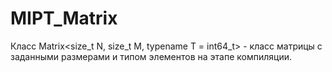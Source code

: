 # MIPT_Matrix
Класс Matrix<size_t N, size_t M, typename T = int64_t> - класс матрицы с
заданными размерами и типом элементов на этапе компиляции.
